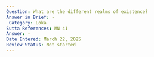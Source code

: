 ```yaml
---
Question: What are the different realms of existence?
Answer in Brief: -
 Category: Loka
Sutta References: MN 41
Answer: -
Date Entered: March 22, 2025
Review Status: Not started
---
```

